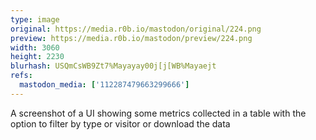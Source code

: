 ```yaml
---
type: image
original: https://media.r0b.io/mastodon/original/224.png
preview: https://media.r0b.io/mastodon/preview/224.png
width: 3060
height: 2230
blurhash: USQmCsWB9Zt7%Mayayay00j[j[WB%Mayaejt
refs:
  mastodon_media: ['112287479663299666']
---
```


A screenshot of a UI showing some metrics collected in a table with the option to filter by type or visitor or download the data
